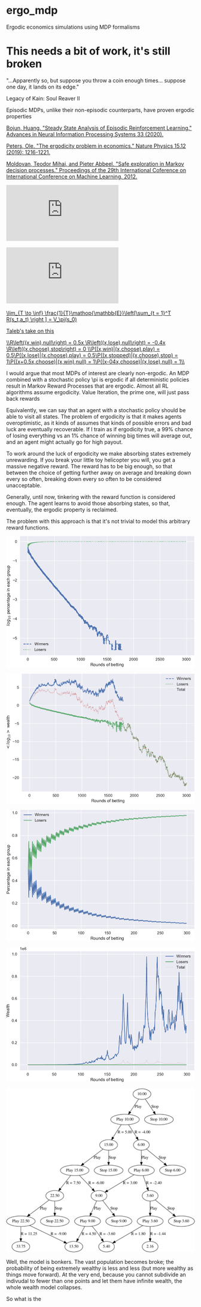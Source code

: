 # ergo_mdp
Ergodic economics simulations using MDP formalisms

# This needs a bit of work, it's still broken

"...Apparently so, but suppose you throw a coin enough times... suppose one day, it lands on its edge."

Legacy of Kain: Soul Reaver II

Episodic MDPs, unlike their non-episodic counterparts, have proven ergodic properties

[Bojun, Huang. "Steady State Analysis of Episodic Reinforcement Learning." Advances in Neural Information Processing Systems 33 (2020).](https://proceedings.neurips.cc//paper/2020/hash/69bfa2aa2b7b139ff581a806abf0a886-Abstract.html)

[Peters, Ole. "The ergodicity problem in economics." Nature Physics 15.12 (2019): 1216-1221.](https://www.nature.com/articles/s41567-019-0732-0)

[Moldovan, Teodor Mihai, and Pieter Abbeel. "Safe exploration in Markov decision processes." Proceedings of the 29th International Coference on International Conference on Machine Learning. 2012.](https://icml.cc/2012/papers/838.pdf)

![\lim_{T \to \inf} \frac{1}{T}\mathop{\mathbb{E}}\sum_{t = 1}^TR(s_t,a_t) = V_\pi(s_0)](https://latex.codecogs.com/svg.latex?%5Clim_%7BT%20%5Cto%20%5Cinf%7D%20%5Cfrac%7B1%7D%7BT%7D%5Csum_%7Bt%20%3D%201%7D%5ETR%28s_t%2Ca_t%29%20%3D%20V_%5Cpi%28s_0%29)

![{{R(s,s')} = \left\{ {\begin{array}{*{20}{c}} {0.5s,\quad P_{s,s_h'} = \frac{1}{2}} \\ {- 0.4s,\quad P_{s,s_t'} = \frac{1}{2}} \end{array}} \right.](https://latex.codecogs.com/svg.latex?%7BR%28s%2Cs%27%29%7D%20%3D%20%5Cleft%5C%7B%20%7B%5Cbegin%7Barray%7D%7B*%7B20%7D%7Bc%7D%7D%20%7B0.5s%2C%5Cquad%20P_%7Bs%2Cs_h%27%7D%20%3D%20%5Cfrac%7B1%7D%7B2%7D%7D%20%5C%5C%20%7B-%200.4s%2C%5Cquad%20P_%7Bs%2Cs_t%27%7D%20%3D%20%5Cfrac%7B1%7D%7B2%7D%7D%20%5Cend%7Barray%7D%7D%20%5Cright.)


[\lim_{T \to \inf} \frac{1}{T}\mathop{\mathbb{E}}\left[\sum_{t = 1}^T R(s_t,a_t) \right ] = V_\pi(s_0)](https://latex.codecogs.com/svg.download?%5Clim_%7BT%20%5Cto%20%5Cinf%7D%20%5Cfrac%7B1%7D%7BT%7D%5Cmathop%7B%5Cmathbb%7BE%7D%7D%5Cleft%5B%5Csum_%7Bt%20%3D%201%7D%5ET%20R%28s_t%2Ca_t%29%20%5Cright%20%5D%20%3D%20V_%5Cpi%28s_0%29)

[Taleb's take on this](https://medium.com/incerto/the-logic-of-risk-taking-107bf41029d3)


[\\\\R\left((x,win),null\right) = 0.5x \\R\left((x,lose),null\right) = -0.4x  \\R\left((x,choose),stop\right) = 0  \\\\P((x,win)|(x,choose),play) = 0.5\\P((x,lose)|(x,choose),play) = 0.5\\P((x,stopped)|(x,choose),stop) = 1\\P((x+0.5x,choose)|(x,win),null) = 1\\P((x-04x,choose)|(x,lose),null) = 1\\\\](https://latex.codecogs.com/svg.latex?%5C%5C%20%5C%5CR%5Cleft%28%28x%2Cwin%29%2Cnull%5Cright%29%20%3D%200.5x%20%5C%5C%20R%5Cleft%28%28x%2Close%29%2Cnull%5Cright%29%20%3D%20-0.4x%20%5C%5C%20R%5Cleft%28%28x%2Cchoose%29%2Cstop%5Cright%29%20%3D%200%20%5C%5C%20%5C%5C%20P%28%28x%2Cwin%29%7C%28x%2Cchoose%29%2Cplay%29%20%3D%200.5%5C%5C%20P%28%28x%2Close%29%7C%28x%2Cchoose%29%2Cplay%29%20%3D%200.5%5C%5C%20P%28%28x%2Cstopped%29%7C%28x%2Cchoose%29%2Cstop%29%20%3D%201%5C%5C%20P%28%28x+0.5x%2Cchoose%29%7C%28x%2Cwin%29%2Cnull%29%20%3D%201%5C%5C%20P%28%28x-04x%2Cchoose%29%7C%28x%2Close%29%2Cnull%29%20%3D%201%5C%5C%20%5C%5C)

I would argue that most MDPs of interest are clearly non-ergodic. An MDP combined with a stochastic policy \pi is ergodic if all deterministic policies result in Markov Reward Processes that are ergodic. Almost all RL algorithms assume ergodicity. Value Iteration, the prime one, will just pass back rewards

Equivalently, we can say that an agent with a stochastic policy should be able to visit all states. The problem of ergodicity is that it makes agents overoptimistic, as it kinds of assumes that kinds of possible errors and bad luck are eventually recoverable. If I train as if ergodicity true, a 99% chance of losing everything vs an 1% chance of winning big times will average out, and an agent might actually go for high payout.

To work around the luck of ergodicity we make absorbing states extremely unrewarding. If you break your little toy helicopter you will, you get a massive negative reward. The reward has to be big enough, so that between the choice of getting further away on average and breaking down every so often, breaking down every so often to be considered unacceptable.

Generally, until now, tinkering with the reward function is considered enough. The agent learns to avoid those absorbing states, so that, eventually, the ergodic property is reclaimed.

The problem with this approach is that it's not trivial to model this arbitrary reward functions.

![Percentages of winners and losers](https://github.com/ssamot/ergo_mdp/blob/main/plots/hist.png?raw=true)

![Wealth of winners and losers](https://github.com/ssamot/ergo_mdp/blob/main/plots/hist_means.png?raw=true)

![Percentages of winners and losers](https://github.com/ssamot/ergo_mdp/blob/main/plots/hist_less_rounds.png?raw=true)

![Wealth of winners and losers](https://github.com/ssamot/ergo_mdp/blob/main/plots/hist_means_less_rounds.png?raw=true)

![Tree](https://github.com/ssamot/ergo_mdp/blob/main/plots/tree.png?raw=true)


Well, the model is bonkers. The vast population becomes broke; the probability of being extremely wealthy is less and less (but more wealthy as things move forward). At the very end, because you cannot subdivide an indivudal to fewer than one points and let them have infinite wealth, the whole wealth model collapses.

So what is the
